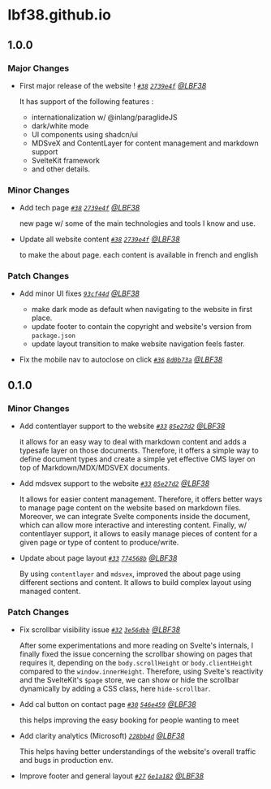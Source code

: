 # lbf38.github.io

## 1.0.0

### Major Changes

- First major release of the website !
  _[`#38`](https://github.com/LBF38/LBF38.github.io/pull/38) [`2739e4f`](https://github.com/LBF38/LBF38.github.io/commit/2739e4fe29d8d788d42686ae9511273a7b0d135b) [@LBF38](https://github.com/LBF38)_

  It has support of the following features :

  - internationalization w/ @inlang/paraglideJS
  - dark/white mode
  - UI components using shadcn/ui
  - MDSveX and ContentLayer for content management and markdown support
  - SvelteKit framework
  - and other details.

### Minor Changes

- Add tech page
  _[`#38`](https://github.com/LBF38/LBF38.github.io/pull/38) [`2739e4f`](https://github.com/LBF38/LBF38.github.io/commit/2739e4fe29d8d788d42686ae9511273a7b0d135b) [@LBF38](https://github.com/LBF38)_

  new page w/ some of the main technologies and tools I know and use.

- Update all website content
  _[`#38`](https://github.com/LBF38/LBF38.github.io/pull/38) [`2739e4f`](https://github.com/LBF38/LBF38.github.io/commit/2739e4fe29d8d788d42686ae9511273a7b0d135b) [@LBF38](https://github.com/LBF38)_

  to make the about page.
  each content is available in french and english

### Patch Changes

- Add minor UI fixes
  _[`93cf44d`](https://github.com/LBF38/LBF38.github.io/commit/93cf44d1ea3a3e226cf4387de73449dc42fbff93) [@LBF38](https://github.com/LBF38)_

  - make dark mode as default when navigating to the website in first place.
  - update footer to contain the copyright and website's version from `package.json`
  - update layout transition to make website navigation feels faster.

- Fix the mobile nav to autoclose on click _[`#36`](https://github.com/LBF38/LBF38.github.io/pull/36) [`8d0b73a`](https://github.com/LBF38/LBF38.github.io/commit/8d0b73aa4711c5cb0b690e63df93e87edd79c840) [@LBF38](https://github.com/LBF38)_

## 0.1.0

### Minor Changes

- Add contentlayer support to the website
  _[`#33`](https://github.com/LBF38/LBF38.github.io/pull/33) [`85e27d2`](https://github.com/LBF38/LBF38.github.io/commit/85e27d2f07abe3cf9dcd82bc6a487ec0876da94e) [@LBF38](https://github.com/LBF38)_

  it allows for an easy way to deal with markdown content and adds a typesafe layer on those documents.
  Therefore, it offers a simple way to define document types and create a simple yet effective CMS layer on top of Markdown/MDX/MDSVEX documents.

- Add mdsvex support to the website
  _[`#33`](https://github.com/LBF38/LBF38.github.io/pull/33) [`85e27d2`](https://github.com/LBF38/LBF38.github.io/commit/85e27d2f07abe3cf9dcd82bc6a487ec0876da94e) [@LBF38](https://github.com/LBF38)_

  It allows for easier content management. Therefore, it offers better ways to manage page content on the website based on markdown files.
  Moreover, we can integrate Svelte components inside the document, which can allow more interactive and interesting content.
  Finally, w/ contentlayer support, it allows to easily manage pieces of content for a given page or type of content to produce/write.

- Update about page layout
  _[`#33`](https://github.com/LBF38/LBF38.github.io/pull/33) [`774568b`](https://github.com/LBF38/LBF38.github.io/commit/774568bf2fae08ea6e01045a5bb614aa56c6be94) [@LBF38](https://github.com/LBF38)_

  By using `contentlayer` and `mdsvex`, improved the about page using different sections and content.
  It allows to build complex layout using managed content.

### Patch Changes

- Fix scrollbar visibility issue
  _[`#32`](https://github.com/LBF38/LBF38.github.io/pull/32) [`3e56dbb`](https://github.com/LBF38/LBF38.github.io/commit/3e56dbbc2b4e09d4415b0027597cdab4b868381e) [@LBF38](https://github.com/LBF38)_

  After some experimentations and more reading on Svelte's internals, I finally fixed the issue concerning the scrollbar showing on pages that requires it, depending on the `body.scrollHeight` or `body.clientHeight` compared to the `window.innerHeight`.
  Therefore, using Svelte's reactivity and the SvelteKit's `$page` store, we can show or hide the scrollbar dynamically by adding a CSS class, here `hide-scrollbar`.

- Add cal button on contact page
  _[`#30`](https://github.com/LBF38/LBF38.github.io/pull/30) [`546e459`](https://github.com/LBF38/LBF38.github.io/commit/546e45997afbbbb3f24d31e4739a14f6c68df743) [@LBF38](https://github.com/LBF38)_

  this helps improving the easy booking for people wanting to meet

- Add clarity analytics (Microsoft)
  _[`228bb4d`](https://github.com/LBF38/LBF38.github.io/commit/228bb4d81538fc104cac5acb4018cb17d75fafa0) [@LBF38](https://github.com/LBF38)_

  This helps having better understandings of the website's overall traffic and bugs in production env.

- Improve footer and general layout _[`#27`](https://github.com/LBF38/LBF38.github.io/pull/27) [`6e1a182`](https://github.com/LBF38/LBF38.github.io/commit/6e1a182ac15be2fa87b452fbe96e3abecaadfa79) [@LBF38](https://github.com/LBF38)_
